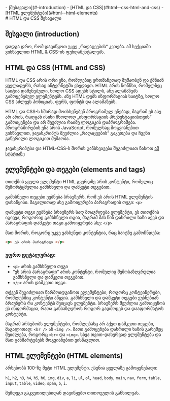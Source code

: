 <div className="navigation">
- [შესავალი](#-introduction) 
- [HTML და CSS](#html--css-html-and-css) 
- [HTML ელემენტები](#html--html-elements)
</div>

<div className="content">
# HTML და CSS შესავალი

## შესვალი (introduction)

დადგა დრო, რომ დავიწყოთ უკვე „რაღაცეების“ კეთება. ამ სექციაში ვისწავლით HTML & CSS-ის ფუნდამენტალებს.

## HTML და CSS (HTML and CSS)

HTML და CSS არის ორი ენა, რომლებიც ერთმანეთად მუშაობენ და ქმნიან ყველაფერს, რასაც ინტერნეტში ვხედავთ. HTML არის ჩონჩხი, რომელზეც საიტია დაშენებული, ხოლო CSS ადებს სტილს, ანუ ალამაზებს გამოყენებულ ელემენტებს. ანუ HTML დებს ინფორმაციას საიტზე, ხოლო CSS აძლევს პოზიციას, ფერს, ფონტს და ალამაზებს.


HTML და CSS-ს ხშირად მოიხსენებენ პროგრამულ ენებად, მაგრამ ეს ასე არ არის, რადგან ისინი მხოლოდ „ინფორმაციის პრეზენტაციისთვის“ გამოიყენება და არ შეუძლია რაიმე ლოგიკის დაპროგრამება. პროგრამირების ენა არის JavaScript, რომელსაც მოგვიანებით ვისწავლით, ჯავასკრიპტს შეუძლია „რაღაცეების“ გაკეთება და ჩვენი გაწერილი ლოგიკით მუშაობა.

ჯავასკრიპტსა და HTML-CSS-ს შორის განსხვავება შეგიძლიათ ნახოთ [ამ სტატიაზე](https://brytdesigns.com/html-css-javascript-whats-the-difference) 


## ელემენტები და თეგები (elements and tags)

თითქმის ყველა ელემენტი HTML გვერდზე არის კონტენტი, რომელიც შემორტყმულია გამხსნელი და დამკეტი თეგებით.

გამხსნელი თეგები ეუბნება ბრაუზერს, რომ ეს არის HTML ელემენტის დასაწყისი. მაგალითად ასე გამოიყურება პარაგრაფის თეგი: `<p>`

დამკეტი თეგი ეუბნება ბრაუზერს სად მთავრდება ელემენტი, ეს თითქმის იგივეა, როგორიც გამხსნელი თგია, მაგრამ მას წინ დახრილი ხაზი აქვს და პარაგრაფის დამკეტი თაგი გამოიყურება ასე: `</p>` 

მათ შორის, როგორც უკვე ვახსენეთ კონტენტია, რაც საიტზე გამოჩნდება:

```html
<p> ეს არის პარაგრაფი </p>
```

### უფრო დეტალურად:

- `<p>` არის გამხსნელი თეგი
- “ეს არის პარაგრაფი“ არის კონტენტი, რომელიც შემოსაზღვრულია გამხსნელი და დამკეთი თეგებით.
-  `</p>` არის დამკეთი თეგი.

თქვენ შეგიძლიათ წარმოიდგინოთ ელემენტები, როგორც კონტეინერები, რომლებშიც კონტენტი აწყვია. გამხსნელი და დამკეტი თეგები ეუბნებიან ბრაუზერს რა კონტენტს შეიცავს ელემენტი. ბრაუზერს შეუძლია გამოიყენოს ეს ინფორმაცია, რათა განსაზღვროს როგორ გადმოცეს და დააფორმატოს კონტენტი.

მაგრამ არსებობს ელემენტები, რომლებასც არ აქვთ დამკეთი თეგები, მაგალითად: `<br />` ან `<img />`. მათი გამოყენება დახრილი ხაზის გარეშეც შეიძლება, როგორც `<br>` და `<img>`. სხვა თვით-დახურვად ელემენტებს და მათ განმარტებებს მოგვიანებით ვისწავლით.

## HTML ელემენტები (HTML elements)

არსებობს 100-ზე მეტი HTML ელემენტი. ესენია ყველაზე გამოყენებადი:

`h1`, `h2`, `h3`, `h4`, `h5`, `h6`, `img`, `div`, `a`, `li`, `ul`, `ol`, `head`, `body`, `main`, `nav`, `form`, `table`, `input`, `table`, `video`, `span`, `b`, `i`.

შემდეგი გაკვეთილებიდან დავიწყებთ თითოეულის განხილვას.
</div>

